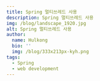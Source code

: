 ```yaml
---
title: Spring 멀티쓰레드 사용
description: Spring 멀티쓰레드 사용
img: /blog/landscape_1920.jpg
alt: Spring 멀티쓰레드 사용
author:
  name: Hulkong
  bio: ''
  img: /blog/333x213px-kyh.png
tags:
  - Spring
  - web development
---
```

